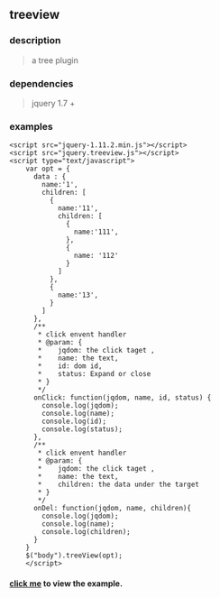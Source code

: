 ## treeview

### description
>a tree plugin

### dependencies
> jquery 1.7 +

### examples
    <script src="jquery-1.11.2.min.js"></script> 
    <script src="jquery.treeview.js"></script> 
    <script type="text/javascript">
        var opt = {
          data : {
            name:'1',
            children: [
              {
                name:'11',
                children: [
                  {
                    name:'111',
                  },
                  {
                    name: '112'
                  }
                ]
              },
              {
                name:'13',
              }
            ]
          },
          /**
           * click envent handler
           * @param: {
           *    jqdom: the click taget ,
           *    name: the text,
           *    id: dom id,
           *    status: Expand or close
           * }
           */
          onClick: function(jqdom, name, id, status) {
            console.log(jqdom);
            console.log(name);
            console.log(id);
            console.log(status);
          },
          /**
           * click envent handler
           * @param: {
           *    jqdom: the click taget ,
           *    name: the text,
           *    children: the data under the target
           * }
           */
          onDel: function(jqdom, name, children){
            console.log(jqdom);
            console.log(name);
            console.log(children);
          }
        }
        $("body").treeView(opt);
        </script>
#### [click me](tangb-biu.github.io/treeview/index.html) to view the example.